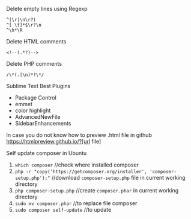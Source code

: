 Delete empty lines using Regexp
```
^(\r|\n\r?)
^[ \t]*$\r?\n
^\h*\R
```
Delete HTML comments
```
<!--(.*?)-->
```
Delete PHP comments
```
/\*(.|\n)*?\*/
```

Sublime Text Best Plugins
- Package Control
- emmet
- color highlight
- AdvancedNewFile
- SidebarEnhancements

In case you do not know how to preview .html file in github
https://htmlpreview.github.io/?[url file]

Self update composer in Ubuntu
1. ```which composer``` //check where installed composer
2. ```php -r "copy('https://getcomposer.org/installer', 'composer-setup.php');"``` //download ```composer-setup.php``` file in current working directory
3. ```php composer-setup.php``` //create ```composer.phar``` in current working directory
4. ```sudo mv composer.phar``` //to replace file composer
5. ```sudo composer self-update``` //to update